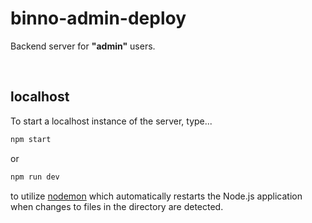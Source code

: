 ﻿# binno-admin-deploy

Backend server for **"admin"** users.

<br>

## localhost

To start a localhost instance of the server, type...

```bash
npm start
```

or

```bash
npm run dev
```

to utilize [nodemon](https://www.npmjs.com/package/nodemon) which automatically restarts
the Node.js application when changes to files in the directory are detected.
